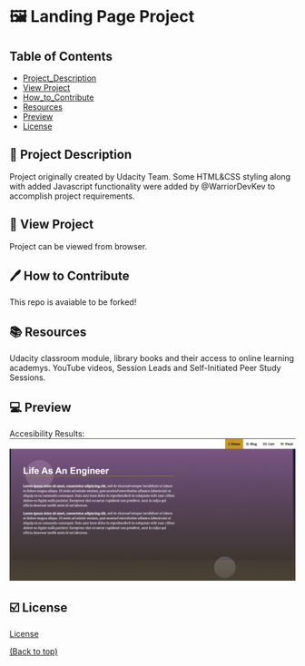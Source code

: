 # :framed_picture: Landing Page Project

## Table of Contents

* [Project_Description](#memo-project-description)
* [View Project](#electric_plug-view-project)
* [How_to_Contribute](#pen-how-to-contribute)
* [Resources](#books)
* [Preview](#computer-preview)
* [License](#ballot_box_with_check-license)



## :memo: Project Description

Project originally created by Udacity Team. Some HTML&CSS styling along with added Javascript functionality
were added by @WarriorDevKev to accomplish project requirements.

## :electric_plug: View Project

Project can be viewed from browser.

## :pen: How to Contribute

This repo is avaiable to be forked!

## :books: Resources
Udacity classroom module, library books and their access to online learning academys.  YouTube videos, Session Leads and Self-Initiated Peer Study Sessions.

## :computer: Preview
Accesibility Results: <img src="assets/screenshot.png"/>

## :ballot_box_with_check: License

[License](LICENSE.txt)

[(Back to top)](#table-of-contents)
